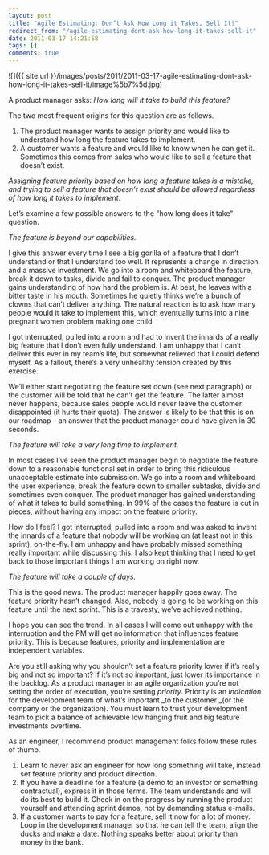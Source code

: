 ```yaml
---
layout: post
title: "Agile Estimating: Don’t Ask How Long it Takes, Sell It!"
redirect_from: "/agile-estimating-dont-ask-how-long-it-takes-sell-it"
date: 2011-03-17 14:21:58
tags: []
comments: true
---
```

![]({{ site.url }}/images/posts/2011/2011-03-17-agile-estimating-dont-ask-how-long-it-takes-sell-it/image%5b7%5d.jpg)

A product manager asks: _How long will it take to build this feature?_

The two most frequent origins for this question are as follows.

1. The product manager wants to assign priority and would like to understand how long the feature takes to implement.
2. A customer wants a feature and would like to know when he can get it. Sometimes this comes from sales who would like to sell a feature that doesn’t exist.

_Assigning feature priority based on how long a feature takes is a mistake, and trying to sell a feature that doesn’t exist should be allowed regardless of how long it takes to implement._

Let’s examine a few possible answers to the "how long does it take" question.

_The feature is beyond our capabilities._

I give this answer every time I see a big gorilla of a feature that I don’t understand or that I understand too well. It represents a change in direction and a massive investment. We go into a room and whiteboard the feature, break it down to tasks, divide and fail to conquer. The product manager gains understanding of how hard the problem is. At best, he leaves with a bitter taste in his mouth. Sometimes he quietly thinks we’re a bunch of clowns that can’t deliver anything. The natural reaction is to ask how many people would it take to implement this, which eventually turns into a nine pregnant women problem making one child.

I got interrupted, pulled into a room and had to invent the innards of a really big feature that I don’t even fully understand. I am unhappy that I can’t deliver this ever in my team’s life, but somewhat relieved that I could defend myself. As a fallout, there’s a very unhealthy tension created by this exercise.

We’ll either start negotiating the feature set down (see next paragraph) or the customer will be told that he can’t get the feature. The latter almost never happens, because sales people would never leave the customer disappointed (it hurts their quota). The answer is likely to be that this is on our roadmap – an answer that the product manager could have given in 30 seconds.

_The feature will take a very long time to implement._

In most cases I’ve seen the product manager begin to negotiate the feature down to a reasonable functional set in order to bring this ridiculous unacceptable estimate into submission. We go into a room and whiteboard the user experience, break the feature down to smaller subtasks, divide and sometimes even conquer. The product manager has gained understanding of what it takes to build something. In 99% of the cases the feature is cut in pieces, without having any impact on the feature priority.

How do I feel? I got interrupted, pulled into a room and was asked to invent the innards of a feature that nobody will be working on (at least not in this sprint), on-the-fly. I am unhappy and have probably missed something really important while discussing this. I also kept thinking that I need to get back to those important things I am working on right now.

_The feature will take a couple of days._

This is the good news. The product manager happily goes away. The feature priority hasn’t changed. Also, nobody is going to be working on this feature until the next sprint. This is a travesty, we’ve achieved nothing.

I hope you can see the trend. In all cases I will come out unhappy with the interruption and the PM will get no information that influences feature priority. This is because features, priority and implementation are independent variables.

Are you still asking why you shouldn’t set a feature priority lower if it’s really big and not so important? If it’s not so important, just lower its importance in the backlog. As a product manager in an agile organization you’re not setting the order of execution, you’re setting _priority_. Priority is an _indication_ for the development team of what’s important _to the customer _(or the company or the organization). You must learn to trust your development team to pick a balance of achievable low hanging fruit and big feature investments overtime.

As an engineer, I recommend product management folks follow these rules of thumb.

1. Learn to never ask an engineer for how long something will take, instead set feature priority and product direction.
2. If you have a deadline for a feature (a demo to an investor or something contractual), express it in those terms. The team understands and will do its best to build it. Check in on the progress by running the product yourself and attending sprint demos, not by demanding status e-mails.
3. If a customer wants to pay for a feature, sell it now for a lot of money. Loop in the development manager so that he can tell the team, align the ducks and make a date. Nothing speaks better about priority than money in the bank.
